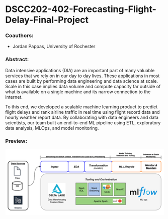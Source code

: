 # DSCC202-402-Forecasting-Flight-Delay-Final-Project

### Coauthors:
- Jordan Pappas, University of Rochester

### Abstract:
Data intensive applications (DIA) are an important part of many valuable services that we rely on in our day to day lives. These applications in most cases are built by performing data engineering and data science at scale. Scale in this case implies data volume and compute capacity far outside of what is available on a single machine and its narrow connection to the internet.

To this end, we developed a scalable machine learning product to predict flight delays and rank airline traffic in real time using flight record data and hourly weather report data. By collaborating with data engineers and data scientists, our team built an end-to-end ML pipeline using ETL, exploratory data analysis, MLOps, and model monitoring.



### Preview:

![](https://github.com/jordanjpappas/DSCC202-402-Forecasting-Flight-Delay-Final-Project/blob/main/DIA%20Framework-DIA%20Process%20-%201.png)
